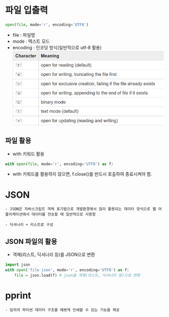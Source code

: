 # 파일 입출력
```python
open(file, mode='r', encoding='UTF8')
```
- file : 파일명
- mode : 텍스트 모드
- encoding : 인코딩 방식(일반적으로 utf-8 활용)  
![image](./image/file_mode.png)

## 파일 활용
- with 키워드 활용  
```python
with open(file, mode='r', encoding='UTF8') as f:
```
- with 키워드를 활용하지 않으면, f.close()를 반드시 호출하여 종료시켜야 함.

# JSON
    - JSON은 자바스크립트 객체 표기법으로 개발환경에서 많이 활용되는 데이터 양식으로 웹 어플리케이션에서 데이터를 전송할 때 일반적으로 사용함

    - 딕셔너리 + 리스트로 구성
    

## JSON 파일의 활용
- 객체(리스트, 딕셔너리 등)를 JSON으로 변환
```python
import json
with open('file json', mode='r', encoding='UTF8') as f:
    file = json.load(f) # json을 객체(리스트, 딕셔너리 등)으로 변환
```

# pprint
    - 임의의 파이썬 데이터 구조를 예쁘게 인쇄할 수 있는 기능을 제공